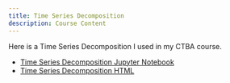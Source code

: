 ```yaml
---
title: Time Series Decomposition
description: Course Content
---
```


Here is a Time Series Decomposition I used in my CTBA course.
- [Time Series Decomposition Jupyter Notebook](M3TimeSeriesDecompositionAssignmnet.ipynb)
- [Time Series Decomposition HTML](M3TimeSeriesDecompositionAssignment.html)
